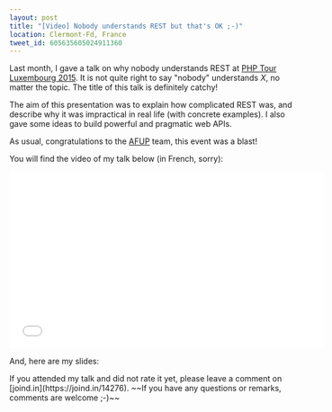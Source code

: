 ```yaml
---
layout: post
title: "[Video] Nobody understands REST but that's OK ;-)"
location: Clermont-Fd, France
tweet_id: 605635605024911360
---
```


Last month, I gave a talk on why nobody understands REST at [PHP Tour Luxembourg
2015](www.afup.org/pages/phptourluxembourg2015/). It is not quite right to say
"nobody" understands _X_, no matter the topic. The title of this talk is
definitely catchy!

The aim of this presentation was to explain how complicated REST was, and
describe why it was impractical in real life (with concrete examples). I also
gave some ideas to build powerful and pragmatic web APIs.

As usual, congratulations to the [AFUP](https://twitter.com/afup) team, this
event was a blast!

You will find the video of my talk below (in French, sorry):

<div class="video-container">
<center>
<iframe width="560" height="315" src="//www.youtube.com/embed/u_jDzcXCimM" frameborder="0" allowfullscreen></iframe>
</center>
</div>

<p></p>
And, here are my slides:

<script async class="speakerdeck-embed" data-id="b14006e42cc247cdac1ad58e4cd7994a" data-ratio="1.29456384323641" src="//speakerdeck.com/assets/embed.js"></script>

<p></p>
If you attended my talk and did not rate it yet, please leave a comment on
[joind.in](https://joind.in/14276). ~~If you have any questions or remarks,
comments are welcome ;-)~~
